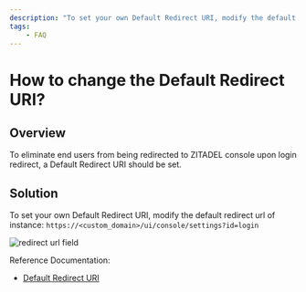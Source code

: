 ```yaml
---
description: "To set your own Default Redirect URI, modify the default redirect url of instance: https://<custom_domain>/ui/console/settings?id=login"
tags: 
    - FAQ
---
```


# How to change the Default Redirect URI?

## Overview

To eliminate end users from being redirected to ZITADEL console upon login redirect, a Default Redirect URI should be set.

## Solution

To set your own Default Redirect URI, modify the default redirect url of instance: `https://<custom_domain>/ui/console/settings?id=login`

![redirect url field](/img/knowledge/how-to-change-the-default-redirect-url.png)

Reference Documentation: 

* [Default Redirect URI](https://zitadel.com/docs/guides/manage/console/default-settings#default-redirect-uri)
